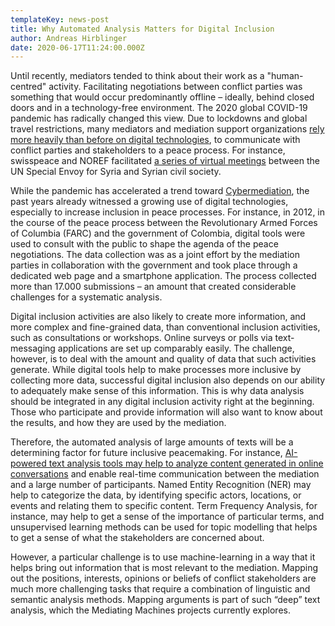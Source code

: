 ```yaml
---
templateKey: news-post
title: Why Automated Analysis Matters for Digital Inclusion
author: Andreas Hirblinger
date: 2020-06-17T11:24:00.000Z
---
```


Until recently, mediators tended to think about their work as a "human-centred" activity. Facilitating negotiations between conflict parties was something that would occur predominantly offline – ideally, behind closed doors and in a technology-free environment. The 2020 global COVID-19 pandemic has radically changed this view. Due to lockdowns and global travel restrictions, many mediators and mediation support organizations [rely more heavily than before on digital technologies](https://www.pscp.tv/w/1ynJOpaqNzQxR), to communicate with conflict parties and stakeholders to a peace process. For instance, swisspeace and NOREF  facilitated [a series of virtual meetings](https://noref.no/About-NOREF/News/UN-Syria-Envoy-continues-to-engage-Syrian-civil-society) between the UN Special Envoy for Syria and Syrian civil society.

While the pandemic has accelerated a trend toward [Cybermediation](https://twitter.com/CyberMediat_net), the past years already witnessed a growing use of digital technologies, especially to increase inclusion in peace processes. For instance, in 2012, in the course of the peace process between the Revolutionary Armed Forces of Columbia (FARC) and the government of Colombia, digital tools were used to consult with the public to shape the agenda of the peace negotiations. The data collection was as a joint effort by the mediation parties in collaboration with the government and took place through a dedicated web page and a smartphone application. The process collected more than 17.000 submissions – an amount that created considerable challenges for a systematic analysis.  

Digital inclusion activities are also likely to create more information, and more complex and fine-grained data, than conventional inclusion activities, such as consultations or workshops. Online surveys or polls via text-messaging applications are set up comparably easily. The challenge, however, is to deal with the amount and quality of data that such activities generate. While digital tools help to make processes more inclusive by collecting more data, successful digital inclusion also depends on our ability to adequately make sense of this information. This is why data analysis should be integrated in any digital inclusion activity right at the beginning. Those who participate and provide information will also want to know about the results, and how they are used by the mediation. 

Therefore, the automated analysis of large amounts of texts will be a determining factor for future inclusive peacemaking. For instance, [AI-powered text analysis tools may help to analyze content generated in online conversations](https://thenextweb.com/neural/2020/02/21/un-will-use-ai-to-learn-what-people-want-from-peace-deals/) and enable real-time communication between the mediation and a large number of participants. Named Entity Recognition (NER) may help to categorize the data, by identifying specific actors, locations, or events and relating them to specific content. Term Frequency Analysis, for instance, may help to get a sense of the importance of particular terms, and unsupervised learning methods can be used for topic modelling that helps to get a sense of what the stakeholders are concerned about. 

However, a particular challenge is to use machine-learning in a way that it helps bring out information that is most relevant to the mediation. Mapping out the positions, interests, opinions or beliefs of conflict stakeholders are much more challenging tasks that require a combination of linguistic and semantic analysis methods. Mapping arguments is part of such “deep” text analysis, which the Mediating Machines projects currently explores.